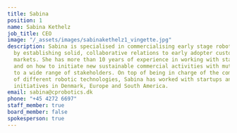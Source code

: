 ```yaml
---
title: Sabina
position: 1
name: Sabina Kethelz
job_title: CEO
image: "/_assets/images/sabinakethelz1_vingette.jpg"
description: Sabina is specialised in commercialising early stage robotic technologies
  by establishing solid, collaborative relations to early adopter customers in new
  markets. She has more than 10 years of experience in working with start-ups, entrepreneurship
  and on how to initiate new sustainable commercial activities with mutual benefits
  to a wide range of stakeholders. On top of being in charge of the commercialisation
  of different robotic technologies, Sabina has worked with startups and open innovation
  initiatives in Denmark, Europe and South America.
email: sabina@cprobotics.dk
phone: "+45 4272 6697"
staff_member: true
board_member: false
spokesperson: true
---
```


